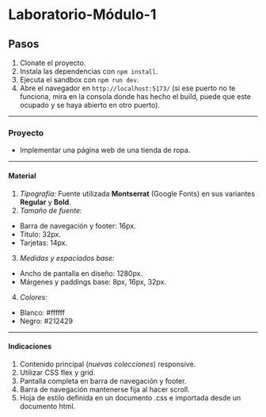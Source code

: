 # Laboratorio-Módulo-1
## Pasos
1. Clonate el proyecto.
2. Instala las dependencias con `npm install`.
3. Ejecuta el sandbox con `npm run dev`.
4. Abre el navegador en `http://localhost:5173/` (si ese puerto no te funciona, mira en la consola donde has hecho el build, puede que este ocupado y se haya abierto en otro puerto).
***
### Proyecto
- Implementar una página web de una tienda de ropa.
***
#### Material
1. *Tipografía:* Fuente utilizada **Montserrat** (Google Fonts) en sus variantes **Regular** y **Bold**.
2. *Tamaño de fuente:* 
* Barra de navegación y footer: 16px.
* Título: 32px.
* Tarjetas: 14px.
3. *Medidas y espaciados base:*
* Ancho de pantalla en diseño: 1280px.
* Márgenes y paddings base: 8px, 16px, 32px.
4. *Colores:*
* Blanco: #ffffff
* Negro: #212429
***
#### Indicaciones
1. Contenido principal (*nuevas colecciones*) responsive.
2. Utilizar CSS flex y grid.
3. Pantalla completa en barra de navegación y footer.
4. Barra de navegación mantenerse fija al hacer scroll.
5. Hoja de estilo definida en un documento .css e importada desde un documento html.





